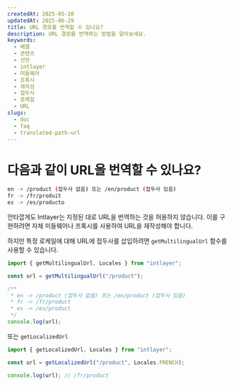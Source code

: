 ```yaml
---
createdAt: 2025-05-20
updatedAt: 2025-06-29
title: URL 경로를 번역할 수 있나요?
description: URL 경로를 번역하는 방법을 알아보세요.
keywords:
  - 배열
  - 콘텐츠
  - 선언
  - intlayer
  - 미들웨어
  - 프록시
  - 재작성
  - 접두사
  - 로케일
  - URL
slugs:
  - doc
  - faq
  - translated-path-url
---
```


# 다음과 같이 URL을 번역할 수 있나요?

```bash
en -> /product (접두사 없음) 또는 /en/product (접두사 있음)
fr -> /fr/produit
es -> /es/producto
```

안타깝게도 Intlayer는 지정된 대로 URL을 번역하는 것을 허용하지 않습니다. 이를 구현하려면 자체 미들웨어나 프록시를 사용하여 URL을 재작성해야 합니다.

하지만 특정 로케일에 대해 URL에 접두사를 삽입하려면 `getMultilingualUrl` 함수를 사용할 수 있습니다.

```ts
import { getMultilingualUrl, Locales } from "intlayer";

const url = getMultilingualUrl("/product");

/**
 * en -> /product (접두사 없음) 또는 /en/product (접두사 있음)
 * fr -> /fr/product
 * es -> /es/product
 */
console.log(url);
```

또는 `getLocalizedUrl`

```ts
import { getLocalizedUrl, Locales } from "intlayer";

const url = getLocalizedUrl("/product", Locales.FRENCH);

console.log(url); // /fr/product
```
